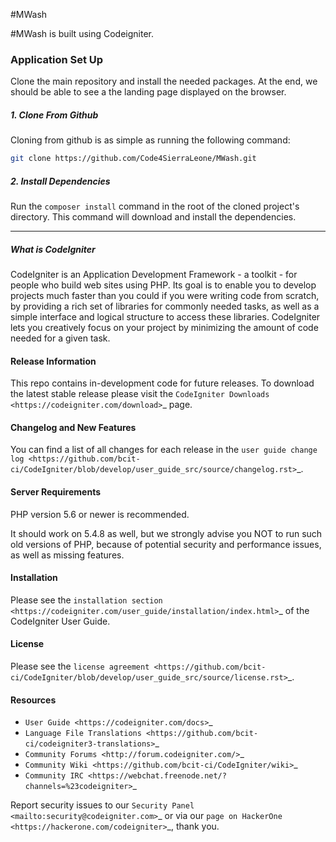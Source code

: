 #MWash

\#MWash is built using Codeigniter.

### Application Set Up

Clone the main repository and install the needed packages. At the end, we should be able to see a the landing page displayed on the browser.

##### 1. Clone From Github

Cloning from github is as simple as running the following command:

```bash
git clone https://github.com/Code4SierraLeone/MWash.git
```

##### 2. Install Dependencies

Run the `composer install` command in the root of the cloned project's directory. This command will download and install the dependencies.

---

##### What is CodeIgniter

CodeIgniter is an Application Development Framework - a toolkit - for people
who build web sites using PHP. Its goal is to enable you to develop projects
much faster than you could if you were writing code from scratch, by providing
a rich set of libraries for commonly needed tasks, as well as a simple
interface and logical structure to access these libraries. CodeIgniter lets
you creatively focus on your project by minimizing the amount of code needed
for a given task.

#### Release Information

This repo contains in-development code for future releases. To download the
latest stable release please visit the `CodeIgniter Downloads
<https://codeigniter.com/download>`_ page.

#### Changelog and New Features

You can find a list of all changes for each release in the `user
guide change log <https://github.com/bcit-ci/CodeIgniter/blob/develop/user_guide_src/source/changelog.rst>`_.

#### Server Requirements

PHP version 5.6 or newer is recommended.

It should work on 5.4.8 as well, but we strongly advise you NOT to run
such old versions of PHP, because of potential security and performance
issues, as well as missing features.

#### Installation

Please see the `installation section <https://codeigniter.com/user_guide/installation/index.html>`_
of the CodeIgniter User Guide.

#### License


Please see the `license
agreement <https://github.com/bcit-ci/CodeIgniter/blob/develop/user_guide_src/source/license.rst>`_.

#### Resources

-  `User Guide <https://codeigniter.com/docs>`_
-  `Language File Translations <https://github.com/bcit-ci/codeigniter3-translations>`_
-  `Community Forums <http://forum.codeigniter.com/>`_
-  `Community Wiki <https://github.com/bcit-ci/CodeIgniter/wiki>`_
-  `Community IRC <https://webchat.freenode.net/?channels=%23codeigniter>`_

Report security issues to our `Security Panel <mailto:security@codeigniter.com>`_
or via our `page on HackerOne <https://hackerone.com/codeigniter>`_, thank you.


